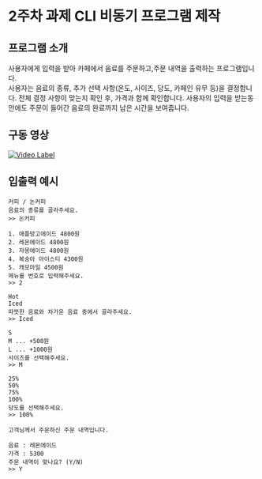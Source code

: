 # 2주차 과제 CLI 비동기 프로그램 제작

## 프로그램 소개
사용자에게 입력을 받아 카페에서 음료를 주문하고,주문 내역을 출력하는 프로그램입니다.  
사용자는 음료의 종류, 추가 선택 사항(온도, 사이즈, 당도, 카페인 유무 등)을 결정합니다. 전체 결정 사항이 맞는지 확인 후, 가격과 함께 확인합니다.
사용자의 입력을 받는동안에도 주문이 들어간 음료의 완료까지 남은 시간을 보여줍니다.

## 구동 영상
[![Video Label](https://github.com/user-attachments/assets/db86d0ba-669c-4d95-85b5-b716d44296dd
)](https://youtu.be/gQuw7HvmJ2g)

## 입출력 예시
```
커피 / 논커피
음료의 종류를 골라주세요. 
>> 논커피

1. 애플망고에이드 4800원
2. 레몬에이드 4800원
3. 자몽에이드 4800원
4. 복숭아 아이스티 4300원
5. 캐모마일 4500원
메뉴를 번호로 입력해주세요. 
>> 2

Hot
Iced
따뜻한 음료와 차가운 음료 중에서 골라주세요. 
>> Iced

S
M ... +500원
L ... +1000원
사이즈를 선택해주세요. 
>> M

25%
50%
75%
100%
당도를 선택해주세요. 
>> 100%

고객님께서 주문하신 주문 내역입니다.

음료 : 레몬에이드
가격 : 5300
주문 내역이 맞나요? (Y/N)
>> Y
```
